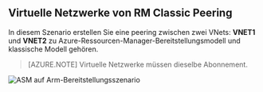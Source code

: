 ## <a name="peering-virtual-networks-from-rm-to-classic"></a>Virtuelle Netzwerke von RM Classic Peering

In diesem Szenario erstellen Sie eine peering zwischen zwei VNets: **VNET1** und **VNET2** zu Azure-Ressourcen-Manager-Bereitstellungsmodell und klassische Modell gehören.

> [AZURE.NOTE] Virtuelle Netzwerke müssen dieselbe Abonnement.

![ASM auf Arm-Bereitstellungsszenario](./media/virtual-networks-create-vnetpeering-scenario-asmtoarm-include/figure01.PNG)
